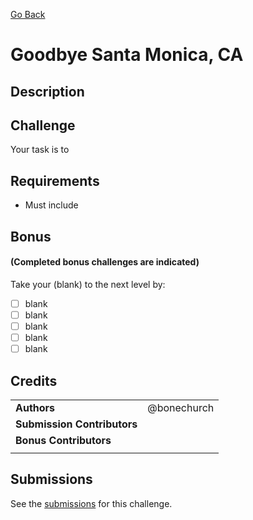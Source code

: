 [Go Back](https://github.com/bonechurch/Route-66#challenges)

# Goodbye Santa Monica, CA

## Description

## Challenge

Your task is to 

## Requirements

* Must include 

## Bonus 
#### (Completed bonus challenges are indicated)

Take your (blank) to the next level by:
- [ ] blank
- [ ] blank
- [ ] blank
- [ ] blank
- [ ] blank

## Credits

|                              |             |
| ---------------------------- | ----------- |
| **Authors**                  | @bonechurch |
| **Submission Contributors**  |             |
| **Bonus Contributors**       |             |
|                              |             |

## Submissions

See the [submissions]() for this challenge.
